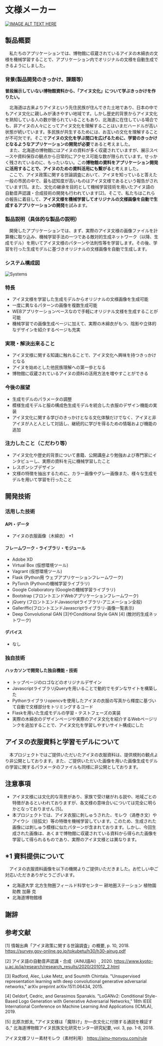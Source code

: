 # 文様メーカー

[![IMAGE ALT TEXT HERE](https://jphacks.com/wp-content/uploads/2020/09/JPHACKS2020_ogp.jpg)](https://www.youtube.com/watch?v=G5rULR53uMk)

## 製品概要
　私たちのアプリケーションでは、博物館に収蔵されているアイヌの木綿衣の文様を機械学習することで、アプリケーション内でオリジナルの文様を自動生成できるようにしました。
### 背景(製品開発のきっかけ、課題等）
**普段展示していない博物館資料から、「アイヌ文化」について学ぶきっかけを作りたい。**  

　北海道は古来よりアイヌという先住民族が住んできた土地であり、日本の中でもアイヌ文化に親しみが湧きやすい地域です。しかし歴史的背景からアイヌ文化を熟知している人の数が限られていることもあり、北海道に在住している場合でも、非アイヌの人々にとってアイヌ文化を理解することはいまだハードルが高い状態が続いています。多民族が共生するためには、お互いの文化を理解することが不可欠です。そこで**アイヌの文化を学ぶ間口を広げるために、学習のきっかけとなるようなアプリケーションの開発が必要**であると考えました。  
　また、北海道の博物館にはアイヌの資料が多く収蔵されていますが、展示スペースや資料保存の観点から日常的にアクセス可能な数が限られています。せっかく残されているのに、もったいない。この**博物館の資料をアプリケーション開発に活用することで、アイヌのための資料活用にも繋がる**と考えました。  
　ここで、アイヌ政策に関する世論調査において、アイヌを知っていると答えた一般の市民の中で、最も認知度が高いものはアイヌ文様であるという報告がされています[1]。また、文化の継承を目的として機械学習技術を用いたアイヌ語の自動音声認識・合成技術の開発も行われています[2]。そこで、私たちはこれらの報告に着目して、**アイヌ文様を機械学習してオリジナルの文様画像を自動で生成するアプリケーションの開発**を試みます。
### 製品説明（具体的な製品の説明）
　開発したアプリケーションでは、まず、実際のアイヌ文様の画像ファイルを計算機に取り込み、機械学習手法の一つである敵対的生成ネットワーク（以降、生成モデル）を用いてアイヌ文様のパターンや法則性等を学習します。その後、学習を行った生成モデルに基づきオリジナルの文様画像を自動で生成します。
### システム構成図
![Systems](https://qiita-image-store.s3.amazonaws.com/0/45617/015bd058-7ea0-e6a5-b9cb-36a4fb38e59c.png)

### 特長
- アイヌ文様を学習した生成モデルからオリジナルの文様画像を生成可能
- 一度に異なるパターンの画像を複数生成可能
- WEBアプリケーションベースなので手軽にオリジナル文様を生成することが可能
- 機械学習での画像生成ページに加えて、実際の木綿衣がもつ、陰影や立体的なデザインを紹介するページも充実

### 実現・解決出来ること
- アイヌ文様に関する知識に触れることで、アイヌ文化へ興味を持つきっかけとなる
- アイヌを始めとした他民族理解への第一歩となる
- 博物館に収蔵されているアイヌの資料の活用方法を増やすことができる
### 今後の展望
- 生成モデルのパラメータの調整
- 模様生成モデルと服の構成色生成モデルを統合した衣服のデザイン機能の実装
- アイヌ文化に関する学びのきっかけとなる文化体験だけでなく、アイヌと非アイヌが人と人として対話し、継続的に学びを得るための情報および機能の追加
### 注力したこと（こだわり等）
* アイヌ文化や歴史的背景について書籍、公開講座より勉強および専門家にインタビューし、実際の資料を元に機械学習したこと
* レスポンシブデザイン
* 文様の特徴を抽出するために、カラー画像やグレー画像また、様々な生成モデルを用いて学習を行ったこと

## 開発技術
### 活用した技術
#### API・データ
* アイヌの衣服画像（木綿衣） *1

#### フレームワーク・ライブラリ・モジュール
* Adobe XD
* Virtual Box (仮想環境ツール)
* Vagrant (仮想環境ツール)
* Flask (Python用 ウェブアプリケーションフレームワーク)
* PyTorch (Pythonの機械学習ライブラリ)
* Google Colaboratory  (Googleの機械学習ライブラリ)
* Bootstrap (フロントエンドWebアプリケーションフレームワーク)
* jQuery (フロントエンドJavascriptライブラリ-アニメーション全般)
* Galleriffic(フロントエンドJavascriptライブラリ-画像一覧表示)
* Deep Convolutional GAN [3]やConditional Style GAN [4] (敵対的生成ネットワーク)
 
#### デバイス
* なし

### 独自技術
#### ハッカソンで開発した独自機能・技術
* トップページのロゴなどのオリジナルデザイン
* JavascriptライブラリjQueryを用いることで動的でモダンなサイトを構築した
* Pythonライブラリopencvを使用したアイヌの衣服の写真から輝度に基づいて自動で文様部分をトリミングするコード
* Flaskを用いた生成モデルの学習・テストフェーズの実装
* 実際の木綿衣のデザインページや実際のアイヌ文化を紹介するWebページリンクを追加することで、アイヌ文化を学習しやすいサイト構成にした

## アイヌの衣服資料と学習モデルについて
　本プロジェクトではご提供いただいたアイヌの衣服資料は、提供規則の観点より非公開としております。また、ご提供いただいた画像を用いた画像生成モデルの学習に関するパラメータのファイルも同様に非公開としております。

## 注意事項
* アイヌ文様には文化的な背景があり、家族で受け継がれる説や、地域ごとの特徴があるといわれておりますが、各文様の意味合いについては完全に明らかとなっておりません [5]。
* 本プロジェクトでは、アイヌ衣服に刺しゅうされた、モレウ（渦巻き文）やアイウシ（括弧文）等の特徴を機械学習しています。このため、生成された画像には刺しゅう模様に似たパターンが含まれております。しかし、今回生成された画像は、あくまで博物館に収蔵されている資料から得られた画像を学習して得られるものであり、実際のアイヌ文様とは異なります。

## *1 資料提供について
　アイヌの衣服資料画像を以下の機関よりご提供いただきました。お忙しい中ご対応いただきありがとうございます。
* 北海道大学 北方生物圏フィールド科学センター 耕地圏ステーション 植物園 助教 加藤 克
* 北海道博物館様

## 謝辞

## 参考文献
[1] 情報出典「アイヌ政策に関する世論調査」の概要, p. 10, 2018.
https://survey.gov-online.go.jp/tokubetu/h30/h30-ainug.pdf

[2] アイヌ語の自動音声認識・合成（AINU語AI）, 2020.
https://www.kyoto-u.ac.jp/ja/research/research_results/2020/201012_2.html

[3] Radford, Alec, Luke Metz, and Soumith Chintala. "Unsupervised representation learning with deep convolutional generative adversarial networks," arXiv preprint arXiv:1511.06434, 2015.

[4] Oeldorf, Cedric, and Gerasimos Spanakis. "LoGANv2: Conditional Style-Based Logo Generation with Generative Adversarial Networks," 18th IEEE International Conference on Machine Learning And Applications (ICMLA), 2019.

[5] 北原次郎太, "アイヌ文様は「魔除け」か―衣文化に付随する通説を検証する," 北海道博物館アイヌ民族文化研究センター研究紀要, vol. 3, pp. 1-8, 2018.

アイヌ文様フリー素材モレウ（素材利用）
https://ainu-monyou.com/rule
